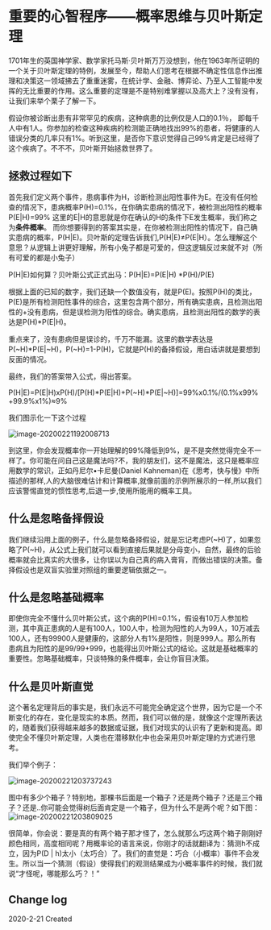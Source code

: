 # 重要的心智程序——概率思维与贝叶斯定理

1701年生的英国神学家、数学家托马斯·贝叶斯万万没想到，他在1963年所证明的一个关于贝叶斯定理的特例，发展至今，帮助人们思考在根据不确定性信息作出推理和决策这一领域拂去了重重迷雾，在统计学、金融、博弈论、乃至人工智能中发挥的无比重要的作用。这么重要的定理是不是特别难掌握以及高大上？没有没有，让我们来举个栗子了解一下。

假设你被诊断出患有非常罕见的疾病，这种病患的比例仅是人口的0.1％， 即每千人中有1人。你参加的检查这种疾病的检测能正确地找出99%的患者，将健康的人错误分类的几率只有1%。听到这里，是否你下意识觉得自己99%肯定是已经得了这个疾病了。不不不，贝叶斯开始拯救世界了。

## 拯救过程如下

首先我们定义两个事件，患病事件为H，诊断检测出阳性事件为E。在没有任何检查的情况下，患病概率P(H)=0.1%，在你确实患病的情况下，被检测出阳性的概率P(E|H)=99%  这里的E|H的意思就是你在确认的H的条件下E发生概率，我们称之为**条件概率**。
而你想要得到的答案其实是，在你被检测出阳性的情况下，自己确实患病的概率，P(H|E)。贝叶斯的定理告诉我们,P(H|E)≠P(E|H）。怎么理解这个意思？从逻辑上讲更好理解，所有小兔子都是可爱的，但这逻辑反过来就不对（所有可爱的都是小兔子）

P(H|E)如何算？贝叶斯公式正式出马：P(H|E)=P(E|H) *P(H)/P(E)

根据上面的已知的数字，我们还缺一个数值没有，就是P(E)。按照P(H)的类比，P(E)是所有检测阳性事件的综合，这里包含两个部分，所有确实患病，且检测出阳性的+没有患病，但是误检测为阳性的综合。确实患病，且检测出阳性的数学的表达是P(H)*P(E|H)。

重点来了，没有患病但是误诊的，千万不能漏。这里的数学表达是P(~H)*P(E|~H)，P(~H)=1-P(H)，它就是P(H)的备择假设，用白话讲就是要想到反面的情况。

最终，我们的答案带入公式，得出答案。

P(H|E)=P(E|H)xP(H)/[P(H)*P(E|H)+P(~H)*P(E|~H)]=99%x0.1%/(0.1%x99%+99.9%x1%)≈9%

我们图示化一下这个过程

![image-20200221192008713](https://tva1.sinaimg.cn/large/0082zybply1gc8rudvikgj31dy0nujyo.jpg)

到这里，你会发现概率你一开始理解的99%降低到9%，是不是突然觉得完全不一样了。你可能在问自己这是魔法吗?不，我的朋友们，这不是魔法，这只是概率应用数学的常识，正如丹尼尔•卡尼曼(Daniel Kahneman)在《思考，快与慢》中所描述的那样,人的大脑很难估计和计算概率,就像前面的示例所展示的一样,所以我们应该警惕直觉的惯性思考,后退一步,使用所能用的概率工具。

## 什么是忽略备择假设

我们继续沿用上面的例子，什么是忽略备择假设，就是忘记考虑P(~H)了，如果忽略了P(~H)，从公式上我们就可以看到直接后果就是分母变小，自然，最终的后验概率就会比真实的大很多，让你误以为自己真的病入膏肓，而做出错误的决策。备择假设也是双盲实验里对照组的重要逻辑依据之一。

## 什么是忽略基础概率

即使你完全不懂什么贝叶斯公式，这个病的P(H)=0.1%，假设有10万人参加检测，其中真正患病的人是有100人，100人中，检测为阳性的人为99人，10万减去100人，还有99900人是健康的，这部分人有1%是阳性，则是999人。那么所有患病且为阳性的是99/99+999，也能得出贝叶斯公式的结论。这就是基础概率的重要性。忽略基础概率，只谈特殊的条件概率，会让你盲目决策。

## 什么是贝叶斯直觉

这个著名定理背后的事实是，我们永远不可能完全确定这个世界，因为它是一个不断变化的存在，变化是现实的本质。然而，我们可以做的是，就像这个定理所表达的，随着我们获得越来越多的数据或证据，我们对现实的认识有了更新和提高。即使完全不懂贝叶斯定理，人类也在潜移默化中也会采用贝叶斯定理的方式进行思考。

我们举个例子：

![image-20200221203737243](https://tva1.sinaimg.cn/large/0082zybply1gc4ay5ml59j30m60kqaim.jpg)

图中有多少个箱子？特别地，那棵书后面是一个箱子？还是两个箱子？还是三个箱子？还是..你可能会觉得树后面肯定是一个箱子，但为什么不是两个呢？如下图：![image-20200221203809025](https://tva1.sinaimg.cn/large/0082zybply1gc4ayp65llj30g80k6djt.jpg)

很简单，你会说：要是真的有两个箱子那才怪了，怎么就那么巧这两个箱子刚刚好颜色相同，高度相同呢？用概率论的语言来说，你刚才的话就翻译为：猜测h不成立，因为P(D | h)太小（太巧合）了。我们的直觉是：巧合（小概率）事件不会发生。所以当一个猜测（假设）使得我们的观测结果成为小概率事件的时候，我们就说“才怪呢，哪能那么巧？！”

## Change log 

2020-2-21 Created

